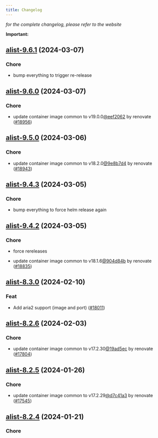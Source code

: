 ```yaml
---
title: Changelog
---
```



*for the complete changelog, please refer to the website*

**Important:**


## [alist-9.6.1](https://github.com/truecharts/charts/compare/alist-9.6.0...alist-9.6.1) (2024-03-07)

### Chore



- bump everything to trigger re-release


## [alist-9.6.0](https://github.com/truecharts/charts/compare/alist-9.5.0...alist-9.6.0) (2024-03-07)

### Chore



- update container image common to v19.0.0[@eef2062](https://github.com/eef2062) by renovate ([#18956](https://github.com/truecharts/charts/issues/18956))


## [alist-9.5.0](https://github.com/truecharts/charts/compare/alist-9.4.3...alist-9.5.0) (2024-03-06)

### Chore



- update container image common to v18.2.0[@9e8b7d4](https://github.com/9e8b7d4) by renovate ([#18943](https://github.com/truecharts/charts/issues/18943))


## [alist-9.4.3](https://github.com/truecharts/charts/compare/alist-9.4.2...alist-9.4.3) (2024-03-05)

### Chore



- bump everything to force helm release again


## [alist-9.4.2](https://github.com/truecharts/charts/compare/alist-9.4.0...alist-9.4.2) (2024-03-05)

### Chore



- force rereleases

- update container image common to v18.1.6[@904d84b](https://github.com/904d84b) by renovate ([#18835](https://github.com/truecharts/charts/issues/18835))












## [alist-8.3.0](https://github.com/truecharts/charts/compare/alist-8.2.6...alist-8.3.0) (2024-02-10)

### Feat



- Add aria2 support (image and port) ([#18011](https://github.com/truecharts/charts/issues/18011))


## [alist-8.2.6](https://github.com/truecharts/charts/compare/alist-8.2.5...alist-8.2.6) (2024-02-03)

### Chore



- update container image common to v17.2.30[@19ad5ec](https://github.com/19ad5ec) by renovate ([#17804](https://github.com/truecharts/charts/issues/17804))


## [alist-8.2.5](https://github.com/truecharts/charts/compare/alist-8.2.4...alist-8.2.5) (2024-01-26)

### Chore



- update container image common to v17.2.29[@d7c41a3](https://github.com/d7c41a3) by renovate ([#17545](https://github.com/truecharts/charts/issues/17545))


## [alist-8.2.4](https://github.com/truecharts/charts/compare/alist-8.2.3...alist-8.2.4) (2024-01-21)

### Chore


